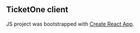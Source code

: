 ## TicketOne client

JS project was bootstrapped with [Create React App](https://github.com/facebookincubator/create-react-app).